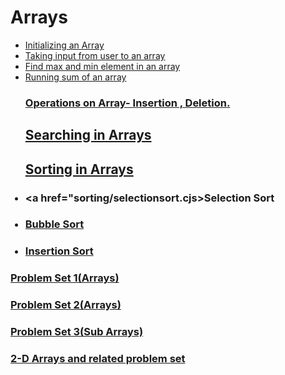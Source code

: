 # Arrays
<ul>
<li><a href="array1.js">Initializing an Array</a></li>
<li><a href="array2.js">Taking input from user to an array</a></li>
<li><a href="arrayque1.js">Find max and min element in an array</a></li>
<li><a href="que2.js">Running sum of an array</a></li>


### <a href="operations.js">Operations on Array- Insertion , Deletion.</a>

## <a href="searching/searching.js">Searching in Arrays</a>
## <a href="sorting">Sorting in Arrays</a>
### <li><a href="sorting/selectionsort.cjs>Selection Sort</a></li>
### <li><a href="sorting/bubblesort.js">Bubble Sort</a></li>
### <li><a href="sorting/insertionsort.js">Insertion Sort</a></li>
</ul>

### <a href="problemset1">Problem Set 1(Arrays)</a>
### <a href="">Problem Set 2(Arrays)</a>
### <a href="">Problem Set 3(Sub Arrays)</a>
### <a href="2d-arrays">2-D Arrays and related problem set</a>